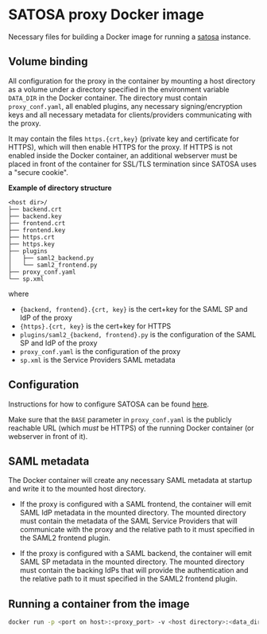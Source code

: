 # SATOSA proxy Docker image

Necessary files for building a Docker image for running a
[satosa](https://github.com/its-dirg/satosa) instance.

## Volume binding
All configuration for the proxy in the container by mounting a host directory as
a volume under a directory specified in the environment variable `DATA_DIR` in
the Docker container.
The directory must contain `proxy_conf.yaml`, all enabled plugins, any necessary
signing/encryption keys and all necessary metadata for clients/providers
communicating with the proxy.

It may contain the files `https.{crt,key}`
(private key and certificate for HTTPS), which will then enable HTTPS for the
proxy. If HTTPS is not enabled inside the Docker container, an additional
webserver must be placed in front of the container for SSL/TLS termination since
SATOSA uses a "secure cookie".

**Example of directory structure**

    <host dir>/
    ├── backend.crt
    ├── backend.key
    ├── frontend.crt
    ├── frontend.key
    ├── https.crt
    ├── https.key
    ├── plugins
    │   ├── saml2_backend.py
    │   └── saml2_frontend.py
    ├── proxy_conf.yaml
    └── sp.xml

where

* `{backend, frontend}.{crt, key}` is the cert+key for the SAML SP and IdP of the proxy
* `{https}.{crt, key}` is the cert+key for HTTPS
* `plugins/saml2_{backend, frontend}.py` is the configuration of the SAML SP and IdP of the proxy
* `proxy_conf.yaml` is the configuration of the proxy
* `sp.xml` is the Service Providers SAML metadata

## Configuration
Instructions for how to configure SATOSA can be found [here](https://github.com/its-dirg/SATOSA/tree/master/doc).

Make sure that the `BASE` parameter in `proxy_conf.yaml` is the publicly
reachable URL (which *must* be HTTPS) of the running Docker container (or
webserver in front of it).

## SAML metadata

The Docker container will create any necessary SAML metadata at startup and
write it to the mounted host directory.

* If the proxy is configured with a SAML frontend, the container will emit
  SAML IdP metadata in the mounted directory. The mounted directory must contain
  the metadata of the SAML Service Providers that will communicate with the
  proxy and the relative path to it must specified in the SAML2 frontend plugin.

* If the proxy is configured with a SAML backend, the container will emit SAML
  SP metadata in the mounted directory. The mounted directory must contain the
  backing IdPs that will provide the authentication and the relative path to it
  must specified in the SAML2 frontend plugin.

## Running a container from the image
```bash
docker run -p <port on host>:<proxy_port> -v <host directory>:<data_dir> -e DATA_DIR=<data_dir> -e PROXY_PORT=<proxy_port> -e SATOSA_STATE_ENCRYPTION_KEY=<secret key> -e SATOSA_USER_ID_HASH_SALT=<secret salt> itsdirg/satosa
```
